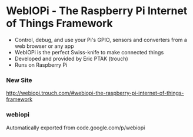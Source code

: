 # WebIOPi - The Raspberry Pi Internet of Things Framework

- Control, debug, and use your Pi's GPIO, sensors and converters from a web browser or any app
- WebIOPi is the perfect Swiss-knife to make connected things
- Developed and provided by Eric PTAK (trouch)
- Runs on Raspberry Pi


### New Site
http://webiopi.trouch.com/#webiopi-the-raspberry-pi-internet-of-things-framework

### webiopi
Automatically exported from code.google.com/p/webiopi
